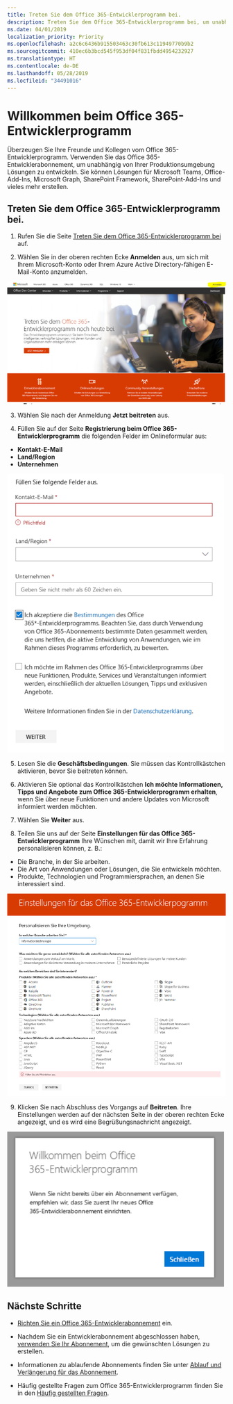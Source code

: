 ```yaml
---
title: Treten Sie dem Office 365-Entwicklerprogramm bei.
description: Treten Sie dem Office 365-Entwicklerprogramm bei, um unabhängig von Ihrer Produktionsumgebung Office 365-Lösungen zu entwickeln.
ms.date: 04/01/2019
localization_priority: Priority
ms.openlocfilehash: a2c6c6436b915503463c30fb613c11949770b9b2
ms.sourcegitcommit: 410ec6b3bcd545f953df04f831fbdd4954232927
ms.translationtype: HT
ms.contentlocale: de-DE
ms.lasthandoff: 05/28/2019
ms.locfileid: "34491016"
---
```

# <a name="welcome-to-the-office-365-developer-program"></a>Willkommen beim Office 365-Entwicklerprogramm

Überzeugen Sie Ihre Freunde und Kollegen vom Office 365-Entwicklerprogramm. Verwenden Sie das Office 365-Entwicklerabonnement, um unabhängig von Ihrer Produktionsumgebung Lösungen zu entwickeln. Sie können Lösungen für Microsoft Teams, Office-Add-Ins, Microsoft Graph, SharePoint Framework, SharePoint-Add-Ins und vieles mehr erstellen.

## <a name="join-the-office-365-developer-program"></a>Treten Sie dem Office 365-Entwicklerprogramm bei.

1. Rufen Sie die Seite [Treten Sie dem Office 365-Entwicklerprogramm bei](https://developer.microsoft.com/office/dev-program) auf. 

2. Wählen Sie in der oberen rechten Ecke **Anmelden** aus, um sich mit Ihrem Microsoft-Konto oder Ihrem Azure Active Directory-fähigen E-Mail-Konto anzumelden. 

  <img alt="Join the Office 365 Developer Program Sign-in" src="images/0-sign-in-page.png" width="700">

3. Wählen Sie nach der Anmeldung **Jetzt beitreten** aus.

4. Füllen Sie auf der Seite **Registrierung beim Office 365-Entwicklerprogramm** die folgenden Felder im Onlineformular aus:

  - **Kontakt-E-Mail**
  - **Land/Region**
  - **Unternehmen**

  <img alt="Join the Office 365 Developer Program form" src="images/1-welcome-page.png" width="500">

5. Lesen Sie die **Geschäftsbedingungen**. Sie müssen das Kontrollkästchen aktivieren, bevor Sie beitreten können.

6. Aktivieren Sie optional das Kontrollkästchen **Ich möchte Informationen, Tipps und Angebote zum Office 365-Entwicklerprogramm erhalten**, wenn Sie über neue Funktionen und andere Updates von Microsoft informiert werden möchten. 

7. Wählen Sie **Weiter** aus.

8. Teilen Sie uns auf der Seite **Einstellungen für das Office 365-Entwicklerprogramm** Ihre Wünschen mit, damit wir Ihre Erfahrung personalisieren können, z. B.:

  - Die Branche, in der Sie arbeiten.
  - Die Art von Anwendungen oder Lösungen, die Sie entwickeln möchten.
  - Produkte, Technologien und Programmiersprachen, an denen Sie interessiert sind.

  <img alt="Choose program preferences" src="images/2-preferences-page.png" width="600">

9. Klicken Sie nach Abschluss des Vorgangs auf **Beitreten**. Ihre Einstellungen werden auf der nächsten Seite in der oberen rechten Ecke angezeigt, und es wird eine Begrüßungsnachricht angezeigt.

  <img alt="Welcome message" src="images/3-welcome-popup.png" width="500">


## <a name="next-steps"></a>Nächste Schritte

- [Richten Sie ein Office 365-Entwicklerabonnement](office-365-developer-program-get-started.md) ein. 

- Nachdem Sie ein Entwicklerabonnement abgeschlossen haben, [verwenden Sie Ihr Abonnement](build-office-365-solutions.md), um die gewünschten Lösungen zu erstellen.

- Informationen zu ablaufende Abonnements finden Sie unter [Ablauf und Verlängerung für das Abonnement](subscription-expiration-and-renewal.md).

- Häufig gestellte Fragen zum Office 365-Entwicklerprogramm finden Sie in den [Häufig gestellten Fragen](office-365-developer-program-faq.md).


